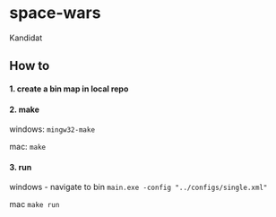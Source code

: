 space-wars
==========

Kandidat

How to
------

#### 1. create a bin map in local repo

#### 2. make


windows:
`mingw32-make`

mac:
`make`

#### 3. run

windows -
navigate to bin
`main.exe -config "../configs/single.xml"`

mac
`make run`

